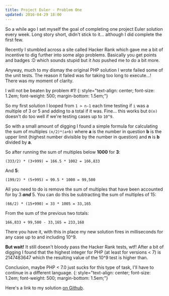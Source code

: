 ```yaml
---
title: Project Euler - Problem One
updated: 2016-04-29 18:00
---
```

So a while ago I set myself the goal of completing one project Euler solution
every week. Long story short, didn't stick to it... although I did complete the first
few.

Recently I stumbled across a site called Hacker Rank which gave me a bit of incentive
to dig further into some algo problems. Basically you get points and badges :D which sounds
stupid but it _has_ pushed me to do a bit more.

Anyway, much to my dismay the original PHP solution I wrote failed some of the unit
tests. The reason it failed was for taking too long to execute...! There
was my moment of clarity.

I will not be beaten by problem #1!
{: style="text-align: center; font-size: 1.2em; font-weight: 500; margin-bottom: 1.5em;"}

So my first solution I looped from `1 > n-1` each time testing if `i` was a multiple of 3 or
5 and adding to a total if it was. Fine... this works but `O(n)` doesn't do too well if
we're testing cases up to `10^9`.

So with a small amount of digging I found a simple formula for calculating the sum of
multiples `(n/2)*(a+b)` where __a__ is the number in question __b__ is the upper limit (highest
number divisible by the number in question) and __n__ is __b__ divided by __a__.

So after running the sum of multiples below __1000__ for __3__:

`(333/2) * (3+999) = 166.5 * 1002 = 166,833`

And __5__:

`(199/2) * (5+995) = 99.5 * 1000 = 99,500`

All you need to do is remove the sum of multiples that have been accounted for by 3 __*and*__ 5. You
can do this be subtracting the sum of multiples of 15:

`(66/2) * (15+990) = 33 * 1005 = 33,165`

From the sum of the previous two totals:

`166,833 + 99,500 - 33,165 = 233,168`

There you have it, with this in place my new solution fires in milliseconds for any case up to
and including 10^9.

__But wait!__ It still doesn't bloody pass the Hacker Rank tests, wtf! After a bit of digging
I found that the highest integer for PHP (at least for versions < 7) is 2147483647 which
the resulting value of the 10^9 test is higher than.

Conclusion, maybe PHP < 7.0 just sucks for this type of task, I'll have to continue in a different language.
{: style="text-align: center; font-size: 1.2em; font-weight: 500; margin-bottom: 1.5em;"}

Here's a link to my solution [on Github](https://github.com/efarem/project-euler-php/blob/master/001.php).
